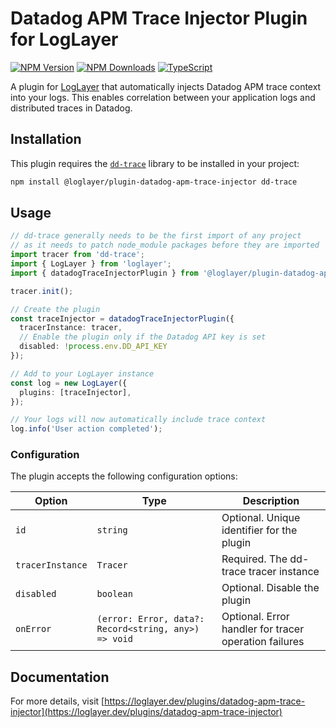 # Datadog APM Trace Injector Plugin for LogLayer

[![NPM Version](https://img.shields.io/npm/v/%40loglayer%2Fplugin-datadog-apm-trace-injector)](https://www.npmjs.com/package/@loglayer/plugin-datadog-apm-trace-injector)
[![NPM Downloads](https://img.shields.io/npm/dm/%40loglayer%2Fplugin-datadog-apm-trace-injector)](https://www.npmjs.com/package/@loglayer/plugin-datadog-apm-trace-injector)
[![TypeScript](https://img.shields.io/badge/%3C%2F%3E-TypeScript-%230074c1.svg)](http://www.typescriptlang.org/)

A plugin for [LogLayer](https://loglayer.dev) that automatically injects Datadog APM trace context into your logs. This enables correlation between your application logs and distributed traces in Datadog.

## Installation

This plugin requires the [`dd-trace`](https://github.com/DataDog/dd-trace-js) library to be installed in your project:

```bash
npm install @loglayer/plugin-datadog-apm-trace-injector dd-trace
```

## Usage

```typescript
// dd-trace generally needs to be the first import of any project
// as it needs to patch node_module packages before they are imported
import tracer from 'dd-trace';
import { LogLayer } from 'loglayer';
import { datadogTraceInjectorPlugin } from '@loglayer/plugin-datadog-apm-trace-injector';

tracer.init();

// Create the plugin
const traceInjector = datadogTraceInjectorPlugin({
  tracerInstance: tracer,
  // Enable the plugin only if the Datadog API key is set
  disabled: !process.env.DD_API_KEY
});

// Add to your LogLayer instance
const log = new LogLayer({
  plugins: [traceInjector],
});

// Your logs will now automatically include trace context
log.info('User action completed');
```

### Configuration

The plugin accepts the following configuration options:

| Option | Type | Description |
|--------|------|-------------|
| `id` | `string` | Optional. Unique identifier for the plugin |
| `tracerInstance` | `Tracer` | Required. The dd-trace tracer instance |
| `disabled` | `boolean` | Optional. Disable the plugin |
| `onError` | `(error: Error, data?: Record<string, any>) => void` | Optional. Error handler for tracer operation failures |

## Documentation

For more details, visit [https://loglayer.dev/plugins/datadog-apm-trace-injector](https://loglayer.dev/plugins/datadog-apm-trace-injector) 
